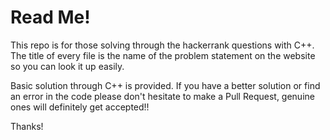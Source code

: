 # Read Me!

This repo is for those solving through the hackerrank questions with C++.
The title of every file is the name of the problem statement on the website so you can look it up easily.

Basic solution through C++ is provided.
If you have a better solution or find an error in the code please don't hesitate to make a Pull Request, genuine ones will definitely get accepted!!

Thanks!
